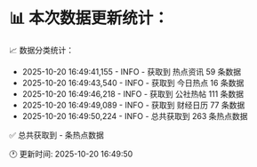 📊 本次数据更新统计：
==========================

📈 数据分类统计：
- 2025-10-20 16:49:41,155 - INFO - 获取到 热点资讯 59 条数据
- 2025-10-20 16:49:43,540 - INFO - 获取到 今日热点 16 条数据
- 2025-10-20 16:49:46,218 - INFO - 获取到 公社热帖 111 条数据
- 2025-10-20 16:49:49,089 - INFO - 获取到 财经日历 77 条数据
- 2025-10-20 16:49:50,224 - INFO - 总共获取到 263 条热点数据

✅ 总共获取到 - 条热点数据

🕐 更新时间: 2025-10-20 16:49:50
